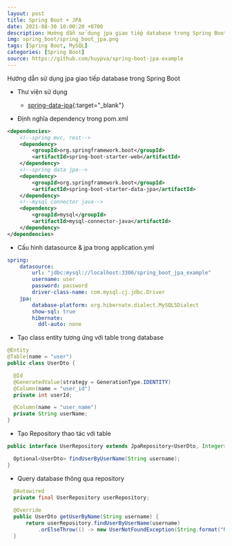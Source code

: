 ```yaml
---
layout: post
title: Spring Boot + JPA
date: 2021-08-30 10:00:20 +0700
description: Hướng dẫn sử dụng jpa giao tiếp database trong Spring Boot
img: spring_boot/spring_boot_jpa.png
tags: [Spring Boot, MySQL]
categories: [Spring Boot]
source: https://github.com/huypva/spring-boot-jpa-example
---
```


Hướng dẫn sử dụng jpa giao tiếp database trong Spring Boot

- Thư viện sử dụng  
  - [spring-data-jpa](https://spring.io/projects/spring-data-jpa){:target="_blank"}

- Định nghĩa dependency trong pom.xml

```xml
<dependencies>
    <!--spring mvc, rest-->
    <dependency>
        <groupId>org.springframework.boot</groupId>
        <artifactId>spring-boot-starter-web</artifactId>
    </dependency>
    <!--spring data jpa-->
    <dependency>
        <groupId>org.springframework.boot</groupId>
        <artifactId>spring-boot-starter-data-jpa</artifactId>
    </dependency>
    <!--mysql connector java-->
    <dependency>
        <groupId>mysql</groupId>
        <artifactId>mysql-connector-java</artifactId>
    </dependency>
</dependencies>
```

- Cấu hình datasource & jpa trong application.yml

```yml
spring:
    datasource:
        url: "jdbc:mysql://localhost:3306/spring_boot_jpa_example"
        username: user
        password: password
        driver-class-name: com.mysql.cj.jdbc.Driver
    jpa:
        database-platform: org.hibernate.dialect.MySQL5Dialect
        show-sql: true
        hibernate:
          ddl-auto: none
``` 

- Tạo class entity tương ứng với table trong database

```java
@Entity
@Table(name = "user")
public class UserDto {

  @Id
  @GeneratedValue(strategy = GenerationType.IDENTITY)
  @Column(name = "user_id")
  private int userId;

  @Column(name = "user_name")
  private String userName;
}
``` 

- Tạo Repository thao tác với table

```java
public interface UserRepository extends JpaRepository<UserDto, Integer> {

  Optional<UserDto> findUserByUserName(String username);
}
```

- Query database thông qua repository

```java
  @Autowired
  private final UserRepository userRepository;
  
  @Override
  public UserDto getUserByName(String username) {
      return userRepository.findUserByUserName(username)
          .orElseThrow(() -> new UserNotFoundException(String.format("Not found user by name %s", username)));
  }
```